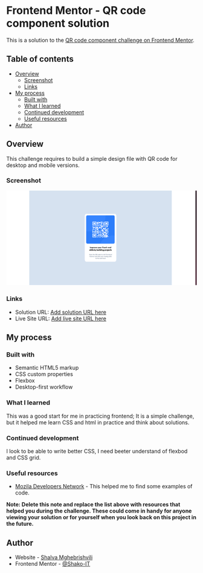 # Frontend Mentor - QR code component solution

This is a solution to the [QR code component challenge on Frontend Mentor](https://www.frontendmentor.io/challenges/qr-code-component-iux_sIO_H).

## Table of contents

- [Overview](#overview)
  - [Screenshot](#screenshot)
  - [Links](#links)
- [My process](#my-process)
  - [Built with](#built-with)
  - [What I learned](#what-i-learned)
  - [Continued development](#continued-development)
  - [Useful resources](#useful-resources)
- [Author](#author)

## Overview

This challenge requires to build a simple design file with QR code for desktop and mobile versions.

### Screenshot

![Design preview](./images/screenshot.png)

### Links

- Solution URL: [Add solution URL here](https://github.com/Shako-IT/qr-code-component-main.git)
- Live Site URL: [Add live site URL here](https://shako-it.github.io/qr-code-component-main/)

## My process

### Built with

- Semantic HTML5 markup
- CSS custom properties
- Flexbox
- Desktop-first workflow

### What I learned

This was a good start for me in practicing frontend; It is a simple challenge, but it helped me learn CSS and html in practice and think about solutions.

### Continued development

I look to be able to write better CSS, I need beeter understand of flexbod and CSS grid.

### Useful resources

- [Mozila Developers Network](https://developer.mozilla.org/en-US/) - This helped me to find some examples of code.

**Note: Delete this note and replace the list above with resources that helped you during the challenge. These could come in handy for anyone viewing your solution or for yourself when you look back on this project in the future.**

## Author

- Website - [Shalva Mghebrishvili](https://github.com/Shako-IT)
- Frontend Mentor - [@Shako-IT](https://www.frontendmentor.io/profile/Shako-IT)

